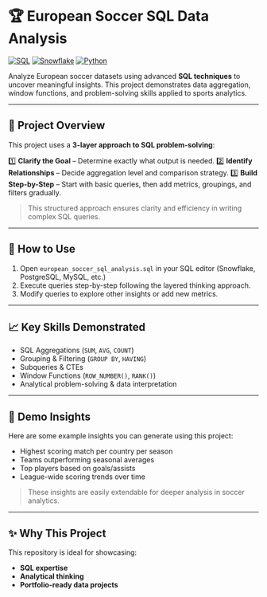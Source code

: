 # 🏆 European Soccer SQL Data Analysis

[![SQL](https://img.shields.io/badge/SQL-blue?logo=sql\&style=for-the-badge)](https://www.sql.org/)
[![Snowflake](https://img.shields.io/badge/Snowflake-00BFFF?logo=snowflake\&style=for-the-badge)](https://www.snowflake.com/)
[![Python](https://img.shields.io/badge/Python-3776AB?logo=python\&style=for-the-badge)](https://www.python.org/)

Analyze European soccer datasets using advanced **SQL techniques** to uncover meaningful insights. This project demonstrates data aggregation, window functions, and problem-solving skills applied to sports analytics.

---

## 📌 Project Overview

This project uses a **3-layer approach to SQL problem-solving**:

1️⃣ **Clarify the Goal** – Determine exactly what output is needed.
2️⃣ **Identify Relationships** – Decide aggregation level and comparison strategy.
3️⃣ **Build Step-by-Step** – Start with basic queries, then add metrics, groupings, and filters gradually.

> This structured approach ensures clarity and efficiency in writing complex SQL queries.

---

## 🚀 How to Use

1. Open `european_soccer_sql_analysis.sql` in your SQL editor (Snowflake, PostgreSQL, MySQL, etc.)
2. Execute queries step-by-step following the layered thinking approach.
3. Modify queries to explore other insights or add new metrics.

---

## 📈 Key Skills Demonstrated

* SQL Aggregations (`SUM`, `AVG`, `COUNT`)
* Grouping & Filtering (`GROUP BY`, `HAVING`)
* Subqueries & CTEs
* Window Functions (`ROW_NUMBER()`, `RANK()`)
* Analytical problem-solving & data interpretation

---

## 🎯 Demo Insights

Here are some example insights you can generate using this project:

* Highest scoring match per country per season
* Teams outperforming seasonal averages
* Top players based on goals/assists
* League-wide scoring trends over time

> These insights are easily extendable for deeper analysis in soccer analytics.

---

## ✨ Why This Project

This repository is ideal for showcasing:

* **SQL expertise**
* **Analytical thinking**
* **Portfolio-ready data projects**
